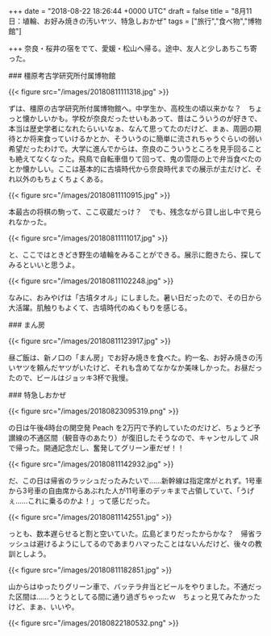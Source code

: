 
+++
date = "2018-08-22 18:26:44 +0000 UTC"
draft = false
title = "8月11日：埴輪、お好み焼きの汚いヤツ、特急しおかぜ"
tags = ["旅行","食べ物","博物館"]

+++
奈良・桜井の宿をでて、愛媛・松山へ帰る。途中、友人と少しあちこち寄った。

<div class="section">
    ### 橿原考古学研究所付属博物館
    

{{< figure src="/images/20180811111318.jpg"  >}}

ずは、橿原の古学研究所付属博物館へ。中学生か、高校生の頃以来かな？　ちょっと懐かしいかも。学校が奈良だったせいもあって、昔はこういうのが好きで、本当は歴史学者になれたらいいなぁ、なんて思ってたのだけど、まぁ、周囲の期待とか将来食っていけるかとか、そういうのに簡単に流されちゃうぐらいの弱い希望だったわけで。大学に進んでからは、奈良のこういうところを見手回ることも絶えてなくなった。飛鳥で自転車借りて回って、鬼の雪隠の上で弁当食べたのとか懐かしい。ここは基本的に古墳時代から奈良時代までの展示が主だけど、それ以外のもちょくちょくある。

{{< figure src="/images/20180811110915.jpg"  >}}

本最古の将棋の駒って、ここ収蔵だっけ？　でも、残念ながら貸し出し中で見られなかった。

{{< figure src="/images/20180811111017.jpg"  >}}

と、ここではときどき野生の埴輪をみることができる。展示に飽きたら、探してみるといいと思うよ。

{{< figure src="/images/20180811102248.jpg"  >}}

なみに、おみやげは「古墳タオル」にしました。暑い日だったので、その日から大活躍。肌触りもよくて、古墳時代のぬくもりを感じる。

</div>
<div class="section">
    ### まん房
    

{{< figure src="/images/20180811123917.jpg"  >}}

昼ご飯は、新ノ口の「まん房」でお好み焼きを食べた。約一名、お好み焼きの汚いヤツを頼んだヤツがいたけど、それも含めてなかなか美味しかった。お昼だったので、ビールはジョッキ3杯で我慢。

</div>
<div class="section">
    ### 特急しおかぜ
    

{{< figure src="/images/20180823095319.png"  >}}

の日は午後4時台の関空発 Peach を2万円で予約していたのだけど、ちょうど予讃線の不通区間（観音寺のあたり）が復旧したそうなので、キャンセルして JR で帰った。開通記念だし、奮発してグリーン車だぜ！！

{{< figure src="/images/20180811142932.jpg"  >}}

だ、この日は帰省のラッシュだったみたいで……新幹線は指定席がとれず。1号車から3号車の自由席からあぶれた人が11号車のデッキまで占領していて、「うげぇ……これに乗るのかよ！」って感じだった。

{{< figure src="/images/20180811142551.jpg"  >}}

っとも、数本遅らせると割と空いていた。広島どまりだったからかな？　帰省ラッシュは避けるようにしてるのであまりハマったことはないんだけど、後々の教訓としよう。

{{< figure src="/images/20180811182851.jpg"  >}}

山からはゆったりグリーン車で、バッテラ弁当とビールをやりました。不通だった区間は……うとうとしてる間に通り過ぎちゃったｗ　ちょっと見てみたかったけど、まぁ、いいや。

{{< figure src="/images/20180822180532.png"  >}}

</div>


